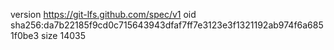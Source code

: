 version https://git-lfs.github.com/spec/v1
oid sha256:da7b22185f9cd0c715643943dfaf7ff7e3123e3f1321192ab974f6a6851f0be3
size 14035
